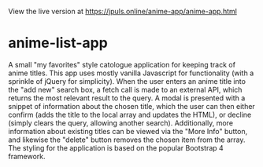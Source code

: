 View the live version at https://jpuls.online/anime-app/anime-app.html

# anime-list-app
 A small "my favorites" style catologue application for keeping track of anime titles. This app uses mostly vanilla Javascript for functionality (with a sprinkle of jQuery for simplicity). When the user enters an anime title into the "add new" search box, a fetch call is made to an external API, which returns the most relevant result to the query. A modal is presented with a snippet of information about the chosen title, which the user can then either confirm (adds the title to the local array and updates the HTML), or decline (simply clears the query, allowing another search). Additionally, more information about existing titles can be viewed via the "More Info" button, and likewise the "delete" button removes the chosen item from the array. The styling for the application is based on the popular Bootstrap 4 framework. 
